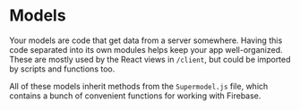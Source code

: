 # Models

Your models are code that get data from a server somewhere. Having this code separated into its own modules helps keep your app well-organized. These are mostly used by the React views in `/client`, but could be imported by scripts and functions too.

All of these models inherit methods from the `Supermodel.js` file, which contains a bunch of convenient functions for working with Firebase.
